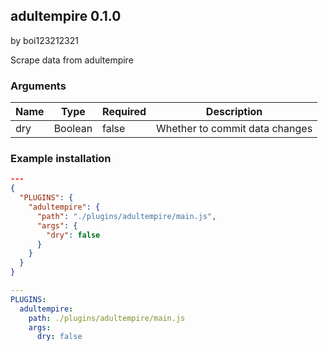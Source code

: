 ## adultempire 0.1.0

by boi123212321

Scrape data from adultempire

### Arguments

| Name | Type    | Required | Description                    |
| ---- | ------- | -------- | ------------------------------ |
| dry  | Boolean | false    | Whether to commit data changes |

### Example installation

```json
---
{
  "PLUGINS": {
    "adultempire": {
      "path": "./plugins/adultempire/main.js",
      "args": {
        "dry": false
      }
    }
  }
}
```

```yaml
---
PLUGINS:
  adultempire:
    path: ./plugins/adultempire/main.js
    args:
      dry: false

```
